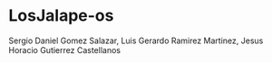 # LosJalape-os
Sergio Daniel Gomez Salazar, Luis Gerardo Ramirez Martinez, Jesus Horacio Gutierrez Castellanos
